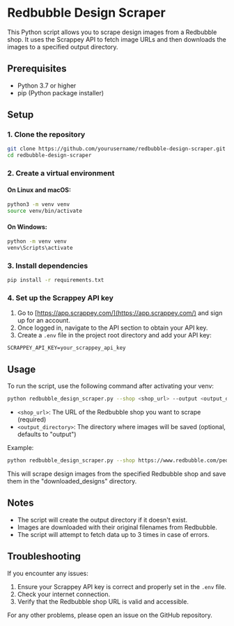 # Redbubble Design Scraper

This Python script allows you to scrape design images from a Redbubble shop. It uses the Scrappey API to fetch image URLs and then downloads the images to a specified output directory.

## Prerequisites

- Python 3.7 or higher
- pip (Python package installer)

## Setup

### 1. Clone the repository
```bash
git clone https://github.com/yourusername/redbubble-design-scraper.git
cd redbubble-design-scraper
```

### 2. Create a virtual environment

#### On Linux and macOS:
```bash
python3 -m venv venv
source venv/bin/activate
```

#### On Windows:
```bash
python -m venv venv
venv\Scripts\activate
```

### 3. Install dependencies
```bash
pip install -r requirements.txt
```

### 4. Set up the Scrappey API key

1. Go to [https://app.scrappey.com/](https://app.scrappey.com/) and sign up for an account.
2. Once logged in, navigate to the API section to obtain your API key.
3. Create a `.env` file in the project root directory and add your API key:

```SCRAPPEY_API_KEY=your_scrappey_api_key```


## Usage

To run the script, use the following command after activating your venv:
```bash
python redbubble_design_scraper.py --shop <shop_url> --output <output_directory>
```

- `<shop_url>`: The URL of the Redbubble shop you want to scrape (required)
- `<output_directory>`: The directory where images will be saved (optional, defaults to "output")

Example:
```bash
python redbubble_design_scraper.py --shop https://www.redbubble.com/people/artistname/shop --output downloaded_designs
```

This will scrape design images from the specified Redbubble shop and save them in the "downloaded_designs" directory.

## Notes

- The script will create the output directory if it doesn't exist.
- Images are downloaded with their original filenames from Redbubble.
- The script will attempt to fetch data up to 3 times in case of errors.

## Troubleshooting

If you encounter any issues:

1. Ensure your Scrappey API key is correct and properly set in the `.env` file.
2. Check your internet connection.
3. Verify that the Redbubble shop URL is valid and accessible.

For any other problems, please open an issue on the GitHub repository.
